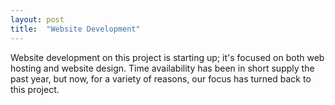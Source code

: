 ```yaml
---
layout: post
title:  "Website Development"
---
```

Website development on this project is starting up; it's focused on both web hosting and website design. Time availability has been in short supply the past year, but now, for a variety of reasons, our focus has turned back to this project.

